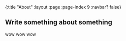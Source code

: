 {:title "About"
 :layout :page
 :page-index 9
 :navbar? false}

## Write something about something

wow wow wow
